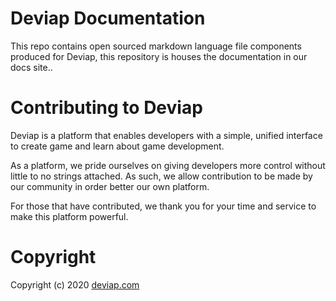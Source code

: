 # Deviap Documentation

This repo contains open sourced markdown language file components produced for Deviap, this repository is houses the documentation in our docs site..

# Contributing to Deviap

Deviap is a platform that enables developers with a simple, unified interface to create game and learn about game development. 

As a platform, we pride ourselves on giving developers more control without little to no strings attached. As such, we allow contribution to be made by our community in order better our own platform. 

For those that have contributed, we thank you for your time and service to make this platform powerful.

# Copyright

Copyright (c) 2020 [deviap.com](https://deviap.com/)
